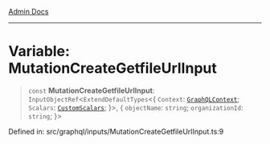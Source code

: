 [Admin Docs](/)

***

# Variable: MutationCreateGetfileUrlInput

> `const` **MutationCreateGetfileUrlInput**: `InputObjectRef`\<`ExtendDefaultTypes`\<\{ `Context`: [`GraphQLContext`](../../../context/type-aliases/GraphQLContext.md); `Scalars`: [`CustomScalars`](../../../scalars/type-aliases/CustomScalars.md); \}\>, \{ `objectName`: `string`; `organizationId`: `string`; \}\>

Defined in: src/graphql/inputs/MutationCreateGetfileUrlInput.ts:9
